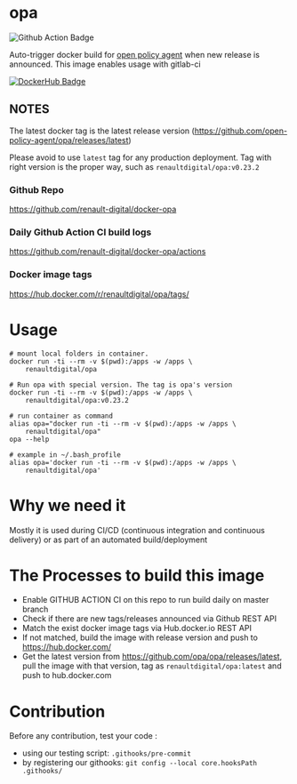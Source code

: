 # opa

![Github Action Badge](https://github.com/renault-digital/docker-opa/workflows/.github/workflows/dockerimage.yml/badge.svg)

Auto-trigger docker build for [open policy agent](https://www.openpolicyagent.org/) when new release is announced. This image enables usage with gitlab-ci

[![DockerHub Badge](http://dockeri.co/image/renaultdigital/opa)](https://hub.docker.com/r/renaultdigital/opa/)

## NOTES

The latest docker tag is the latest release version (https://github.com/open-policy-agent/opa/releases/latest)

Please avoid to use `latest` tag for any production deployment. Tag with right version is the proper way, such as `renaultdigital/opa:v0.23.2`

### Github Repo

https://github.com/renault-digital/docker-opa

### Daily Github Action CI build logs

https://github.com/renault-digital/docker-opa/actions

### Docker image tags

https://hub.docker.com/r/renaultdigital/opa/tags/

# Usage

    # mount local folders in container.
    docker run -ti --rm -v $(pwd):/apps -w /apps \
        renaultdigital/opa

    # Run opa with special version. The tag is opa's version
    docker run -ti --rm -v $(pwd):/apps -w /apps \
        renaultdigital/opa:v0.23.2

    # run container as command
    alias opa="docker run -ti --rm -v $(pwd):/apps -w /apps \
        renaultdigital/opa"
    opa --help

    # example in ~/.bash_profile
    alias opa='docker run -ti --rm -v $(pwd):/apps -w /apps \
        renaultdigital/opa'

# Why we need it

Mostly it is used during CI/CD (continuous integration and continuous delivery) or as part of an automated build/deployment

# The Processes to build this image

* Enable GITHUB ACTION CI on this repo to run build daily on master branch
* Check if there are new tags/releases announced via Github REST API
* Match the exist docker image tags via Hub.docker.io REST API
* If not matched, build the image with release version and push to https://hub.docker.com/
* Get the latest version from https://github.com/opa/opa/releases/latest, pull the image with that version, tag as `renaultdigital/opa:latest` and push to hub.docker.com

# Contribution

Before any contribution, test your code :

- using our testing script: `.githooks/pre-commit`
- by registering our githooks: `git config --local core.hooksPath .githooks/`
